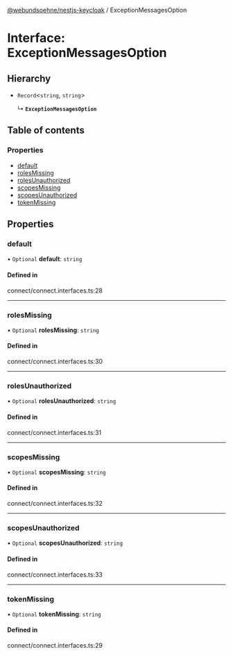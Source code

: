 [@webundsoehne/nestjs-keycloak](../README.md) / ExceptionMessagesOption

# Interface: ExceptionMessagesOption

## Hierarchy

- `Record`<`string`, `string`\>

  ↳ **`ExceptionMessagesOption`**

## Table of contents

### Properties

- [default](ExceptionMessagesOption.md#default)
- [rolesMissing](ExceptionMessagesOption.md#rolesmissing)
- [rolesUnauthorized](ExceptionMessagesOption.md#rolesunauthorized)
- [scopesMissing](ExceptionMessagesOption.md#scopesmissing)
- [scopesUnauthorized](ExceptionMessagesOption.md#scopesunauthorized)
- [tokenMissing](ExceptionMessagesOption.md#tokenmissing)

## Properties

### default

• `Optional` **default**: `string`

#### Defined in

connect/connect.interfaces.ts:28

___

### rolesMissing

• `Optional` **rolesMissing**: `string`

#### Defined in

connect/connect.interfaces.ts:30

___

### rolesUnauthorized

• `Optional` **rolesUnauthorized**: `string`

#### Defined in

connect/connect.interfaces.ts:31

___

### scopesMissing

• `Optional` **scopesMissing**: `string`

#### Defined in

connect/connect.interfaces.ts:32

___

### scopesUnauthorized

• `Optional` **scopesUnauthorized**: `string`

#### Defined in

connect/connect.interfaces.ts:33

___

### tokenMissing

• `Optional` **tokenMissing**: `string`

#### Defined in

connect/connect.interfaces.ts:29
